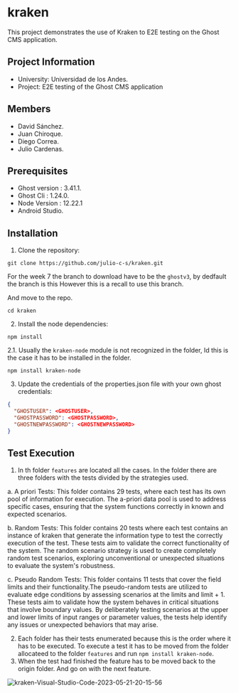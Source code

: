 # kraken

This project demonstrates the use of Kraken to E2E testing on the Ghost CMS application.

## Project Information
- University: Universidad de los Andes.
- Project: E2E testing of the Ghost CMS application

## Members

- David Sánchez.
- Juan Chiroque.
- Diego Correa.
- Julio Cardenas.

## Prerequisites

- Ghost version :  3.41.1.
- Ghost Cli : 1.24.0.
- Node Version : 12.22.1
- Android Studio.

## Installation

1. Clone the repository:

`git clone https://github.com/julio-c-s/kraken.git`

For the week 7 the branch to download have to be the  `ghostv3`, by dedfault the branch is this However this is a recall to use this branch.

And move to the repo.

`cd kraken`

2. Install the node dependencies:

`npm install`

2.1. Usually the `kraken-node` module is not recognized in the folder, Id this is the case it has to be installed in the folder.

`npm install kraken-node`

3. Update the credentials of the properties.json file with your own ghost credentials:

```json
{
  "GHOSTUSER": <GHOSTUSER>,
  "GHOSTPASSWORD": <GHOSTPASSWORD>,
  "GHOSTNEWPASSWORD": <GHOSTNEWPASSWORD>
}
```

## Test Execution

1. In th folder `features` are located all the cases. In the folder there are three folders with the tests divided by the strategies used.

  a. A priori Tests: This folder contains 29 tests, where each test has its own pool of information for execution. The a-priori data pool is used to address specific cases, ensuring that the system functions correctly in known and expected scenarios.
  
  b. Random Tests: This folder contains 20 tests where each test contains an instance of kraken that generate the information type to test the correctly execution of the test.  These tests aim to validate the correct functionality of the system. The random scenario strategy is used to create completely random test scenarios, exploring unconventional or unexpected situations to evaluate the system's robustness.
  
  c. Pseudo Random Tests: This folder contains 11 tests that cover the field limits and their functionality.The pseudo-random tests are utilized to evaluate edge conditions by assessing scenarios at the limits and limit + 1. These tests aim to validate how the system behaves in critical situations that involve boundary values. By deliberately testing scenarios at the upper and lower limits of input ranges or parameter values, the tests help identify any issues or unexpected behaviors that may arise.
  
2. Each folder has their tests enumerated because this is the order where it has to be executed. To execute a test it has to be moved from the folder allocateed to the folder `features` and run
 `npm install kraken-node`.
3. When the test had finished the feature has to be moved back to the origin folder. And go on with the next feature.

![kraken-Visual-Studio-Code-2023-05-21-20-15-56](https://github.com/julio-c-s/kraken/assets/124327900/0a737816-7423-41dc-9c71-8a9f693b245f)
